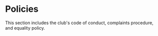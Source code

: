 # Policies

This section includes the club's code of conduct, complaints procedure, and equality policy.
